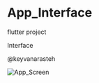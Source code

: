 # App_Interface

flutter project

Interface

@keyvanarasteh

![App_Screen](https://github.com/13THZOGII/App_Interface/assets/132939884/0527df24-11c9-47d7-9c1a-1de9a2a7d4d8)
